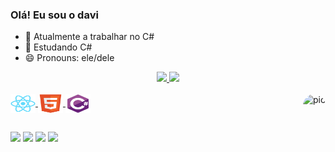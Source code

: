### Olá! Eu sou o davi

- 🔭 Atualmente a trabalhar no C#
- 🌱 Estudando C#
- 😄 Pronouns: ele/dele

<div align="center">
  <a href="https://github.com/d4vi-kun">
  <img height="180em" src="https://github-readme-stats.vercel.app/api?username=d4vi-kun&show_icons=true&theme=midnight-purple&include_all_commits=true&count_private=true"/>
  <img height="180em" src="https://github-readme-stats.vercel.app/api/top-langs/?username=d4vi-kun&layout=compact&langs_count=7&theme=midnight-purple"/>
</div>
<div style="display: inline_block"><br>
  <img align="center" alt="React" height="30" width="40" src="https://raw.githubusercontent.com/devicons/devicon/master/icons/react/react-original.svg">
  <img align="center" alt="HTML" height="30" width="40" src="https://raw.githubusercontent.com/devicons/devicon/master/icons/html5/html5-original.svg">
  <img align="center" alt="Csharp" height="30" width="40" src="https://raw.githubusercontent.com/devicons/devicon/master/icons/csharp/csharp-original.svg">
  <img align="right" alt="pic" height="150" style="border-radius:50px;" src="https://tenor.com/pt-PT/view/menhera-chan-chibi-menhera-angry-anime-girl-gif-24076530.gif">
</div>
  
  ##
 
<div> 
  <a href="https://www.youtube.com/channel/UCLxVJ2uWb8n0UY5-gxXI1uA" target="_blank"><img src="https://img.shields.io/badge/YouTube-FF0000?style=for-the-badge&logo=youtube&logoColor=white" target="_blank"></a>
  <a href="https://www.instagram.com/d4vi__/" target="_blank"><img src="https://img.shields.io/badge/-Instagram-%23E4405F?style=for-the-badge&logo=instagram&logoColor=white" target="_blank"></a>
 	<a href="https://www.twitch.tv/d4vi____" target="_blank"><img src="https://img.shields.io/badge/Twitch-9146FF?style=for-the-badge&logo=twitch&logoColor=white" target="_blank"></a>
 <a href="https://discord.gg/a8Jb5d9kcE" target="_blank"><img src="https://img.shields.io/badge/Discord-7289DA?style=for-the-badge&logo=discord&logoColor=white" target="_blank"></a> 
  </div>
